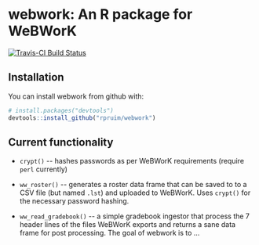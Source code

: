 
<!-- README.md is generated from README.Rmd. Please edit that file -->
webwork: An R package for WeBWorK
=================================

[![Travis-CI Build Status](https://travis-ci.org/rpruim/webwork.svg?branch=master)](https://travis-ci.org/rpruim/webwork)

Installation
------------

You can install webwork from github with:

``` r
# install.packages("devtools")
devtools::install_github("rpruim/webwork")
```

Current functionality
---------------------

-   `crypt()` -- hashes passwords as per WeBWorK requirements (require `perl` currently)

-   `ww_roster()` -- generates a roster data frame that can be saved to to a CSV file (but named `.lst`) and uploaded to WeBWorK. Uses `crypt()` for the necessary password hashing.

-   `ww_read_gradebook()` -- a simple gradebook ingestor that process the 7 header lines of the files WeBWorK exports and returns a sane data frame for post processing. The goal of webwork is to ...
